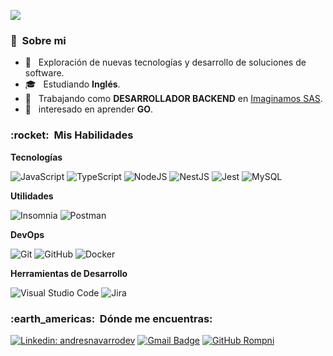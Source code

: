 ![](https://komarev.com/ghpvc/?username=Rompni&color=006bed)

<h3> 👨 &nbsp;Sobre mi </h3>

- 🤔 &nbsp; Exploración de nuevas tecnologías y desarrollo de soluciones de software.
- 🎓 &nbsp; Estudiando **Inglés**.
- 💼 &nbsp; Trabajando como **DESARROLLADOR BACKEND** en <a href="https://www.imaginamos.com/">Imaginamos SAS</a>.
- 🌱 &nbsp; interesado en aprender **GO**.

<h3> :rocket: &nbsp;Mis Habilidades </h3>

**Tecnologías**

![JavaScript](https://img.shields.io/badge/-JavaScript-333333?style=flat&logo=javascript)
![TypeScript](https://img.shields.io/badge/-TypeScript-333333?style=flat&logo=typescript)
![NodeJS](https://img.shields.io/badge/-NodeJs-333333?style=flat&logo=node.js)
![NestJS](https://img.shields.io/badge/-NestJs-333333?style=flat&logo=nestjs)
![Jest](https://img.shields.io/badge/-Jest-333333?style=flat&logo=jest)
![MySQL](https://img.shields.io/badge/-MySQL-333333?style=flat&logo=mysql)

**Utilidades**

  ![Insomnia](https://img.shields.io/badge/-Insomnia-333333?style=flat&logo=insomnia)
  ![Postman](https://img.shields.io/badge/-Postman-333333?style=flat&logo=postman)

**DevOps**

  ![Git](https://img.shields.io/badge/-Git-333333?style=flat&logo=git)
  ![GitHub](https://img.shields.io/badge/-GitHub-333333?style=flat&logo=github)
  ![Docker](https://img.shields.io/badge/-Docker-333333?style=flat&logo=docker)

**Herramientas de Desarrollo**

  ![Visual Studio Code](https://img.shields.io/badge/-Visual%20Studio%20Code-333333?style=flat&logo=visual-studio-code&logoColor=007ACC)
  ![Jira](https://img.shields.io/badge/-Jira-333333?style=flat&logo=jira&logoColor=007ACC)

<h3> :earth_americas: &nbsp;Dónde me encuentras: </h3> 

[![Linkedin: andresnavarrodev](https://img.shields.io/badge/-andresnavarrodev-blue?style=flat-square&logo=Linkedin&logoColor=white&link=https://www.linkedin.com/in/andresnavarrodev/)](https://www.linkedin.com/in/andresnavarrodev/)
[![Gmail Badge](https://img.shields.io/badge/-andresnavarrodev@email.com-006bed?style=flat-square&logo=Gmail&logoColor=white&link=mailto:andresnavarrodev@gmail.com)](mailto:andresnavarrodev@gmail.com)
[![GitHub Rompni]( https://img.shields.io/github/followers/Rompni?label=follow&style=social)](https://github.com/Rompni/)
